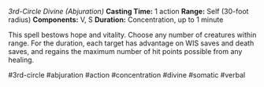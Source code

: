 *3rd-Circle Divine (Abjuration)*
**Casting Time:** 1 action
**Range:** Self (30-foot radius)
**Components:** V, S
**Duration:** Concentration, up to 1 minute

This spell bestows hope and vitality. Choose any number of creatures within range. For the duration, each target has advantage on WIS saves and death saves, and regains the maximum number of hit points possible from any healing.

#3rd-circle #abjuration #action #concentration #divine #somatic #verbal
